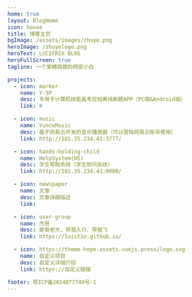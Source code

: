 ```yaml
---
home: true
layout: BlogHome
icon: house
title: 博客主页
bgImage: /assets/images/zhuye.png
heroImage: /zhuyelogo.png
heroText: LUCIFRIX BLOG
heroFullScreen: true
tagline: 一个爱瞎捣鼓的网安小白

projects:
  - icon: marker 
    name: Y-SP
    desc: 专用于计算机技能高考应知离线刷题APP（PC端&Android端）
    link: #

  - icon: music
    name: YunceMusic
    desc: 基于网易云开发的音乐播放器（可以登陆网易云账号使用）
    link: http://101.35.234.41:3777/

  - icon: hands-holding-child
    name: HelpSystem(HS)
    desc: 学生帮助系统（学生慰问系统）
    link: http://101.35.234.41:8000/

  - icon: newspaper
    name: 文章
    desc: 文章详细描述
    link: 

  - icon: user-group
    name: 杰哥
    desc: 是我老大，带我入行、带我飞
    link: https://luistin.github.io/

  - icon: https://theme-hope-assets.vuejs.press/logo.svg
    name: 自定义项目
    desc: 自定义详细介绍
    link: https://自定义链接

footer: 鄂ICP备2024077749号-1
---
```



